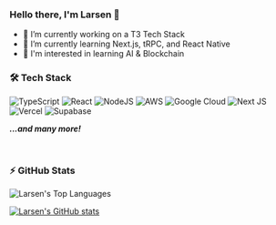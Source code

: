 ### Hello there, I'm Larsen 👋

- 🔭 I’m currently working on a T3 Tech Stack
- 🌱 I’m currently learning Next.js, tRPC, and React Native
- 💭 I'm interested in learning AI & Blockchain

### 🛠 Tech Stack

![TypeScript](https://img.shields.io/badge/typescript-%23007ACC.svg?style=for-the-badge&logo=typescript&logoColor=white)
![React](https://img.shields.io/badge/react-%2320232a.svg?style=for-the-badge&logo=react&logoColor=%2361DAFB)
![NodeJS](https://img.shields.io/badge/node.js-6DA55F?style=for-the-badge&logo=node.js&logoColor=white)
![AWS](https://img.shields.io/badge/Amazon_AWS-232F3E?style=for-the-badge&logo=amazon-aws&logoColor=white)
![Google Cloud](https://img.shields.io/badge/Google_Cloud-4285F4?style=for-the-badge&logo=google-cloud&logoColor=white)
![Next JS](https://img.shields.io/badge/Next-black?style=for-the-badge&logo=next.js&logoColor=white)
![Vercel](https://img.shields.io/badge/vercel-%23000000.svg?style=for-the-badge&logo=vercel&logoColor=white)
![Supabase](https://img.shields.io/badge/Supabase-3ECF8E?style=for-the-badge&logo=supabase&logoColor=white)

***...and many more!***

<br/>

### ⚡ GitHub Stats

![Larsen's Top Languages](https://github-readme-stats.vercel.app/api/top-langs/?username=lfriis&theme=blue-green)
  
[![Larsen's GitHub stats](https://github-readme-stats-sigma-five.vercel.app/api?username=lfriis&show_icons=true&theme=gotham&hide_border=true)](https://github.com/anuraghazra/github-readme-stats)
